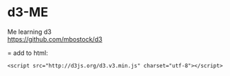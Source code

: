 d3-ME
=====
Me learning d3  
https://github.com/mbostock/d3
  
=
add to html:
```
<script src="http://d3js.org/d3.v3.min.js" charset="utf-8"></script>
```
